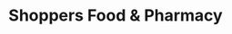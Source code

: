 ---
title: "Shoppers Food & Pharmacy"
url: /maryland-city/shoppers-food-und-pharmacy/
shop: Supermarkt
---